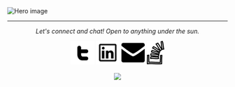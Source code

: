 <img src="https://user-images.githubusercontent.com/43137727/87554878-55045300-c6d2-11ea-9d82-68df1c10f929.png" alt="Hero image">

<!--
**pbaderia01/pbaderia01** is a ✨ _special_ ✨ repository because its `README.md` (this file) appears on your GitHub profile.

Here are some ideas to get you started:

- 🔭 I’m currently working on ...
- 🌱 I’m currently learning ...
- 👯 I’m looking to collaborate on ...
- 🤔 I’m looking for help with ...
- 💬 Ask me about ...
- 📫 How to reach me: ...
- 😄 Pronouns: ...
- ⚡ Fun fact: ...
-->

<hr>

<p align="center">
  <i>Let's connect and chat! Open to anything under the sun.</i>

  <p align="center">
    <a href="https://twitter.com/piyushbaderia" alt="Twitter"><img src="https://github.com/pbaderia01/pbaderia01/blob/master/assets/twitter.svg"></a>
    <a href="https://www.linkedin.com/in/baderiapiyush" alt="Linkedin"><img src="https://github.com/pbaderia01/pbaderia01/blob/master/assets/linkedin.svg"></a>
    <a href="mailto:piyush.baderia@outlook.com" alt="Contact me"><img src="https://github.com/pbaderia01/pbaderia01/blob/master/assets/email.svg"></a>
    <a href="https://stackoverflow.com/story/piyushbaderia" alt="Contact me"><img src="https://github.com/pbaderia01/pbaderia01/blob/master/assets/stackover.svg"></a>
  <p align="center">
    <img align="center" src="https://pbaderia01-visitor-badge.glitch.me/badge?page_id=pbaderia01.visitor-badge">
  </p>
</p>

